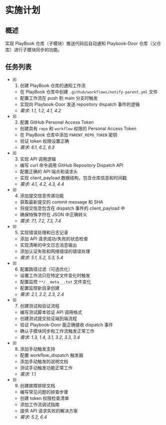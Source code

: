 # 实施计划

## 概述
实现 PlayBook 仓库（子模块）推送代码后自动通知 Playbook-Door 仓库（父仓库）进行子模块同步的功能。

## 任务列表

- [x] 1. 创建 PlayBook 仓库的通知工作流
  - 在 PlayBook 仓库中创建 `.github/workflows/notify-parent.yml` 文件
  - 配置工作流在 push 到 main 分支时触发
  - 实现向 Playbook-Door 发送 repository dispatch 事件的逻辑
  - _需求: 1.1, 1.2, 4.1, 4.2_

- [x] 2. 配置 GitHub Personal Access Token
  - 创建具有 `repo` 和 `workflow` 权限的 Personal Access Token
  - 在 PlayBook 仓库中添加 `PARENT_REPO_TOKEN` 密钥
  - 验证 token 权限设置正确
  - _需求: 6.1, 6.2, 6.3_

- [x] 3. 实现 API 调用逻辑
  - 编写 curl 命令调用 GitHub Repository Dispatch API
  - 配置正确的 API 端点和请求头
  - 实现 client_payload 数据结构，包含仓库信息和时间戳
  - _需求: 4.1, 4.2, 4.3, 4.4_

- [x] 4. 添加提交信息传递功能
  - 获取最新提交的 commit message 和 SHA
  - 将提交信息包含在 dispatch 事件的 client_payload 中
  - 确保特殊字符在 JSON 中正确转义
  - _需求: 7.1, 7.2, 7.3, 7.4_

- [x] 5. 实现错误处理和日志记录
  - 添加 API 请求成功/失败的状态检查
  - 实现清晰的中文日志消息输出
  - 添加认证失败和网络错误的错误处理
  - _需求: 5.1, 5.2, 5.3, 5.4_

- [x] 6. 配置路径过滤（可选优化）
  - 设置工作流只在特定文件变化时触发
  - 配置监控 `**/__meta__.txt` 文件变化
  - 配置监控新目录创建
  - _需求: 2.1, 2.2, 2.3, 2.4_

- [x] 7. 创建测试和验证流程
  - 编写测试脚本验证 API 调用格式
  - 创建测试提交验证端到端流程
  - 验证 Playbook-Door 能正确接收 dispatch 事件
  - 确认子模块同步和工作流触发正常工作
  - _需求: 1.3, 1.4, 3.1, 3.2, 3.3, 3.4_

- [x] 8. 添加手动触发支持
  - 配置 workflow_dispatch 触发器
  - 添加手动触发的说明文档
  - 测试手动触发功能正常工作
  - _需求: 1.1_

- [x] 9. 创建故障排除文档
  - 编写常见问题的排查步骤
  - 创建 token 权限检查清单
  - 添加工作流调试指南
  - 提供 API 请求失败的解决方案
  - _需求: 5.2, 6.4_